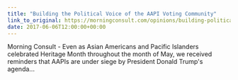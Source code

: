 ```yaml
---
title: "Building the Political Voice of the AAPI Voting Community"
link_to_original: https://morningconsult.com/opinions/building-political-voice-aapi-voting-community/  
date: 2017-06-06T12:00:00+00:00
---
```

  
Morning Consult - Even as Asian Americans and Pacific Islanders celebrated Heritage Month throughout the month of May, we received reminders that AAPIs are under siege by President Donald Trump's agenda...  


